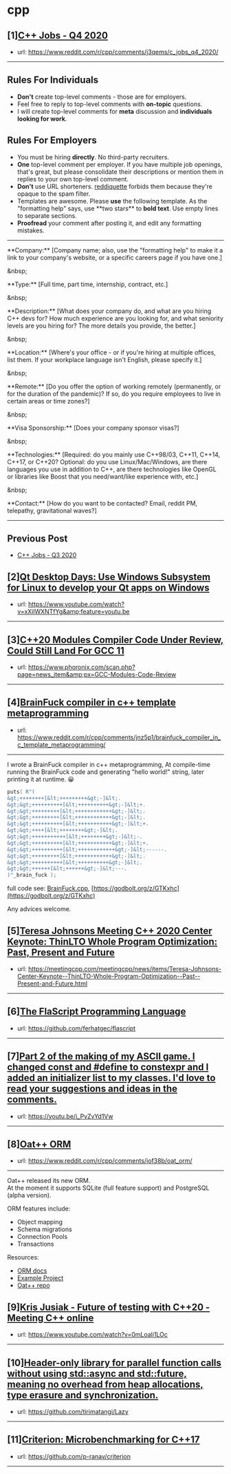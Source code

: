# cpp
## [1][C++ Jobs - Q4 2020](https://www.reddit.com/r/cpp/comments/j3qems/c_jobs_q4_2020/)
- url: https://www.reddit.com/r/cpp/comments/j3qems/c_jobs_q4_2020/
---
Rules For Individuals
---------------------

* **Don't** create top-level comments - those are for employers.
* Feel free to reply to top-level comments with **on-topic** questions.
* I will create top-level comments for **meta** discussion and **individuals looking for work**.

Rules For Employers
---------------------

* You must be hiring **directly**. No third-party recruiters.
* **One** top-level comment per employer. If you have multiple job openings, that's great, but please consolidate their descriptions or mention them in replies to your own top-level comment.
* **Don't** use URL shorteners. [reddiquette](https://www.reddithelp.com/en/categories/reddit-101/reddit-basics/reddiquette) forbids them because they're opaque to the spam filter.
* Templates are awesome. Please **use** the following template. As the "formatting help" says, use \*\*two stars\*\* to **bold text**. Use empty lines to separate sections.
* **Proofread** your comment after posting it, and edit any formatting mistakes.

---

\*\*Company:\*\* [Company name; also, use the "formatting help" to make it a link to your company's website, or a specific careers page if you have one.]

&amp;nbsp;

\*\*Type:\*\* [Full time, part time, internship, contract, etc.]

&amp;nbsp;

\*\*Description:\*\* [What does your company do, and what are you hiring C++ devs for? How much experience are you looking for, and what seniority levels are you hiring for? The more details you provide, the better.]

&amp;nbsp;

\*\*Location:\*\* [Where's your office - or if you're hiring at multiple offices, list them. If your workplace language isn't English, please specify it.]

&amp;nbsp;

\*\*Remote:\*\* [Do you offer the option of working remotely (permanently, or for the duration of the pandemic)? If so, do you require employees to live in certain areas or time zones?]

&amp;nbsp;

\*\*Visa Sponsorship:\*\* [Does your company sponsor visas?]

&amp;nbsp;

\*\*Technologies:\*\* [Required: do you mainly use C++98/03, C++11, C++14, C++17, or C++20? Optional: do you use Linux/Mac/Windows, are there languages you use in addition to C++, are there technologies like OpenGL or libraries like Boost that you need/want/like experience with, etc.]

&amp;nbsp;

\*\*Contact:\*\* [How do you want to be contacted? Email, reddit PM, telepathy, gravitational waves?]

---

Previous Post
--------------

* [C++ Jobs - Q3 2020](https://www.reddit.com/r/cpp/comments/hjnaf2/c_jobs_q3_2020/)
## [2][Qt Desktop Days: Use Windows Subsystem for Linux to develop your Qt apps on Windows](https://www.reddit.com/r/cpp/comments/jogz2x/qt_desktop_days_use_windows_subsystem_for_linux/)
- url: https://www.youtube.com/watch?v=xXilWXNTfYg&amp;feature=youtu.be
---

## [3][C++20 Modules Compiler Code Under Review, Could Still Land For GCC 11](https://www.reddit.com/r/cpp/comments/jnys51/c20_modules_compiler_code_under_review_could/)
- url: https://www.phoronix.com/scan.php?page=news_item&amp;px=GCC-Modules-Code-Review
---

## [4][BrainFuck compiler in c++ template metaprogramming](https://www.reddit.com/r/cpp/comments/jnz5p1/brainfuck_compiler_in_c_template_metaprogramming/)
- url: https://www.reddit.com/r/cpp/comments/jnz5p1/brainfuck_compiler_in_c_template_metaprogramming/
---
I wrote a BrainFuck compiler in c++ metaprogramming, At compile-time running the BrainFuck code and generating "hello world!" string, later printing it at runtime. 😀

```cpp
puts( R"(
&gt;++++++++[&lt;+++++++++&gt;-]&lt;.
&gt;&gt;++++++++++[&lt;++++++++++&gt;-]&lt;+.
&gt;&gt;+++++++++[&lt;++++++++++++&gt;-]&lt;.
&gt;&gt;+++++++++[&lt;++++++++++++&gt;-]&lt;.
&gt;&gt;++++++++++[&lt;+++++++++++&gt;-]&lt;+.
&gt;&gt;++++[&lt;++++++++&gt;-]&lt;.
&gt;&gt;+++++++++++[&lt;++++++++&gt;-]&lt;-.
&gt;&gt;++++++++++[&lt;+++++++++++&gt;-]&lt;+.
&gt;&gt;++++++++++[&lt;++++++++++++&gt;-]&lt;------.
&gt;&gt;+++++++++[&lt;++++++++++++&gt;-]&lt;.
&gt;&gt;++++++++++[&lt;++++++++++&gt;-]&lt;.
&gt;&gt;++++++[&lt;++++++&gt;-]&lt;---.
)"_brain_fuck );
```

full code see: [BrainFuck.cpp](https://github.com/netcan/recipes/blob/master/cpp/metaproggramming/BrainFuck.cpp), [https://godbolt.org/z/GTKxhc](https://godbolt.org/z/GTKxhc)

Any advices welcome.
## [5][Teresa Johnsons Meeting C++ 2020 Center Keynote: ThinLTO Whole Program Optimization: Past, Present and Future](https://www.reddit.com/r/cpp/comments/jogl0n/teresa_johnsons_meeting_c_2020_center_keynote/)
- url: https://meetingcpp.com/meetingcpp/news/items/Teresa-Johnsons-Center-Keynote--ThinLTO-Whole-Program-Optimization--Past--Present-and-Future.html
---

## [6][The FlaScript Programming Language](https://www.reddit.com/r/cpp/comments/joien5/the_flascript_programming_language/)
- url: https://github.com/ferhatgec/flascript
---

## [7][Part 2 of the making of my ASCII game. I changed const and #define to constexpr and I added an initializer list to my classes. I'd love to read your suggestions and ideas in the comments.](https://www.reddit.com/r/cpp/comments/jnz9nf/part_2_of_the_making_of_my_ascii_game_i_changed/)
- url: https://youtu.be/i_PvZvYd1Vw
---

## [8][Oat++ ORM](https://www.reddit.com/r/cpp/comments/jof38b/oat_orm/)
- url: https://www.reddit.com/r/cpp/comments/jof38b/oat_orm/
---
Oat++ released its new ORM.  
At the moment it supports SQLite (full feature support) and PostgreSQL (alpha version).

ORM features include:

- Object mapping
- Schema migrations
- Connection Pools
- Transactions 

Resources:

- [ORM docs](https://oatpp.io/docs/components/orm/)
- [Example Project](https://github.com/oatpp/example-crud)
- [Oat++ repo](https://github.com/oatpp/oatpp)
## [9][Kris Jusiak - Future of testing with C++20 - Meeting C++ online](https://www.reddit.com/r/cpp/comments/jnuzi5/kris_jusiak_future_of_testing_with_c20_meeting_c/)
- url: https://www.youtube.com/watch?v=0mLoali1LOc
---

## [10][Header-only library for parallel function calls without using std::async and std::future, meaning no overhead from heap allocations, type erasure and synchronization.](https://www.reddit.com/r/cpp/comments/jnijgx/headeronly_library_for_parallel_function_calls/)
- url: https://github.com/tirimatangi/Lazy
---

## [11][Criterion: Microbenchmarking for C++17](https://www.reddit.com/r/cpp/comments/jna6yc/criterion_microbenchmarking_for_c17/)
- url: https://github.com/p-ranav/criterion
---

